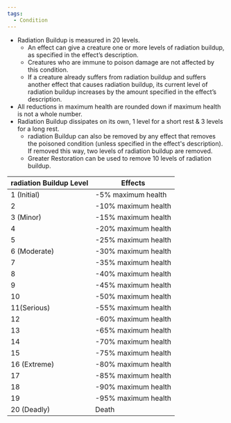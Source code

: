 ```yaml
---
tags:
  - Condition
---
```

- Radiation Buildup is measured in 20 levels.
	- An effect can give a creature one or more levels of radiation buildup, as specified in the effect’s description. 
	- Creatures who are immune to poison damage are not affected by this condition.
	- If a creature already suffers from radiation buildup and suffers another effect that causes radiation buildup, its current level of radiation buildup increases by the amount specified in the effect’s description.
- All reductions in maximum health are rounded down if maximum health is not a whole number.
- Radiation Buildup dissipates on its own, 1 level for a short rest & 3 levels for a long rest. 
	- radiation Buildup can also be removed by any effect that removes the poisoned condition (unless specified in the effect's description). If removed this way, two levels of radiation buildup are removed.
	- Greater Restoration can be used to remove 10 levels of radiation buildup.

| radiation Buildup Level | Effects             |
| ------------------- | ------------------- |
| 1 (Initial)         | -5% maximum health  |
| 2                   | -10% maximum health |
| 3 (Minor)           | -15% maximum health |
| 4                   | -20% maximum health |
| 5                   | -25% maximum health |
| 6 (Moderate)        | -30% maximum health |
| 7                   | -35% maximum health |
| 8                   | -40% maximum health |
| 9                   | -45% maximum health |
| 10                  | -50% maximum health |
| 11(Serious)         | -55% maximum health |
| 12                  | -60% maximum health |
| 13                  | -65% maximum health |
| 14                  | -70% maximum health |
| 15                  | -75% maximum health |
| 16 (Extreme)        | -80% maximum health |
| 17                  | -85% maximum health |
| 18                  | -90% maximum health |
| 19                  | -95% maximum health |
| 20 (Deadly)         | Death               |

